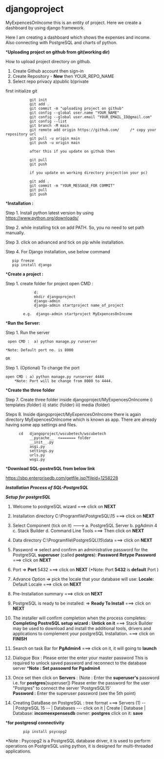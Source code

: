 # djangoproject


MyExpencesOnIncome this is an entity of project. Here we create a dashboard by using django framework. 

Here I am creating a dashboard which shows the expenses and income. Also connecting with PostgreSQL and charts of python.

***Uploading project on github from git(working dir)**

How to upload project directory on github.
1. Create Github account then sign-in
2. Create Repository - **New** then YOUR_REPO_NAME
3. Select repo privacy a)public b)private

first initialize git

               git init
               git add .
               git commit -m "uploading project on github"
               git config --global user.name "YOUR_NAME"
               git config --global user.email "YOUR_EMAIL_ID@gmail.com"
               git config --list
               git branch -M main
               git remote add origin https://github.com/     /* copy your repository url
               git pull -u origin main
               git push -u origin main
               
               after this if you update on github then
               
               git pull 
               git push
               
               if you update on working directory project(on your pc)

               git add .
               git commit -m "YOUR_MESSAGE_FOR COMMIT"
               git pull
               git push

***Installation :**

Step 1. Install python latest version by using https://www.python.org/downloads/ 

Step 2. while installing tick on add PATH. So, you no need to set path manually.

Step 3. click on advanced and tick on pip while installation.

Step 4. For Django installation, use below command

       pip freeze
       pip install django

***Create a project :**

Step 1. create folder for project
open CMD :

                 d:
                 mkdir djangoproject
                 django-admin
                 django-admin startproject name_of_project

            e.g.  django-admin startproject MyExpencesOnIncome

***Run the Server:**          

Step 1. Run the server

     open CMD :  a) python manage.py runserver

    *Note: Default port no. is 8000

    OR

Step 1. (Optional) To change the port

    open CMD : a) python manage.py runserver 4444
        *Note: Port will be change from 8000 to 4444.

***Create the three folder**  

Step 7. Create three folder inside djangoproject/MyExpencesOnIncome
i) templates (folder)
ii) static (folder)
iii) media (folder)

Steps 8. Inside djangoproject/MyExpencesOnIncome there is again directory MyExpencesOnIncome which is known as app. There are already having some app settings and files.

          cd   djangoproject/wscubetech/wscubetech 
               __pycache__  <======= folder 
               __init__.py
               asgi.py
               settings.py
               urls.py
               wsgi.py 

***Download SQL-postreSQL from below link**

https://sbp.enterprisedb.com/getfile.jsp?fileid=1258228  

***Installation Process of SQL-PostgreSQL***

***Setup for postgreSQL***

1. Welcome to postgreSQL wizard ===> click on **NEXT**
2. Installation directory C:\Programfile\PostgreSQL\15 ===> click on **NEXT**
3. Select Component (tick on it) ---> a. PostgreSQL Server
                                       b. pgAdmin 4
                                       c. Stack Builder
                                       d. Command Line Tools  ===> Then click on **NEXT**

4. Data directory C:\Programfile\PostgreSQL\15\data ===> click on **NEXT**  
5. Password => select and confirm an administrative password for the PostgreSQL **superuser** (called **postgres**):
               **Password** 
               **Retype Password**
               ===> click on **NEXT**

6. Port => **Port** 5432 ===> click on **NEXT** (*Note: Port **5432** is **default** Port )
7. Advance Option => pick the locale that your database will use:
       **Locale:** Default Locale
       ===> click on **NEXT**
8. Pre-Installation summary ===> click on **NEXT**
9. PostgreSQL is ready to be installed: => **Ready To Install** ===> click on **NEXT**
10. The installer will confirm completion when the process completes:
         **Completing PostreSQL setup wizard :**
         **Untick on it** ===> Stack Builder may be used to download and install the additional tools,
                               drivers and applications to complement your postgreSQL Installation.
          ===> click on **FINISH** 
     
11. Search on task Bar for **PgAdmin4** ===> click on it, it will going to **launch**
12. Dialogue Box : Please enter the enter your master password 
                   This is required to unlock saved password and reconnect to the database server
                   ***Note : Set passowrd for Pgadmin4**
13. Once set then click on **Servers** :  (Note : Enter the **superuser's** password i.e. for **postgres**[superuser])
                   Please enter the password for the user "Postgres" to connect the server 'PostgreSQL15'  
                   **Password :** Enter the superuser password (see the 5th point)  

14. Creating DataBase on PostgreSQL : tree format ===> Servers (1) --                              
                                                                     | 
                                                                  PostgreSQL 15 --
                                                                                  |
                                                                                Databases --- click on it
                                                                                                     |
                                                                                                   Create 
                                                                                                     |
                                                                                                  Database
                                                                                                     |
                                                                                                  Database: **incomeexpensesdb**
                                                                                                  owner: **postgres**
                                                                                     click on it: **save**
                                                                                     



               
***for postgresql connectivity**

            pip install psycopg2  

*Note : Psycopg2 is a PostgreSQL database driver, it is used to perform operations on PostgreSQL using python, it is designed for multi-threaded applications.              
               
               
